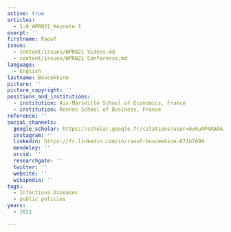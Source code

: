 ```yaml
---
active: true
articles:
  - 1-0_WPRN21_Keynote 1
exerpt: ''
firstname: Raouf
issue:
  - content/issues/WPRN21 Videos.md
  - content/issues/WPRN21 Conference.md
language:
  - English
lastname: Boucekkine
picture: ''
picture_copyright: ''
positions_and_institutions:
  - institution: Aix-Marseille School of Economics, France
  - institution: Rennes School of Business, France
reference: ''
social_channels:
  google_scholar: https://scholar.google.fr/citations?user=0vKu4P4AAAAJ&hl=fr
  instagram: ''
  linkedin: https://fr.linkedin.com/in/raouf-boucekkine-671b7099
  mendeley: ''
  orcid: ''
  researchgate: ''
  twitter: ''
  website: ''
  wikipedia: ''
tags:
  - Infectious Diseases
  - public policies
years:
  - 2021

---
```

